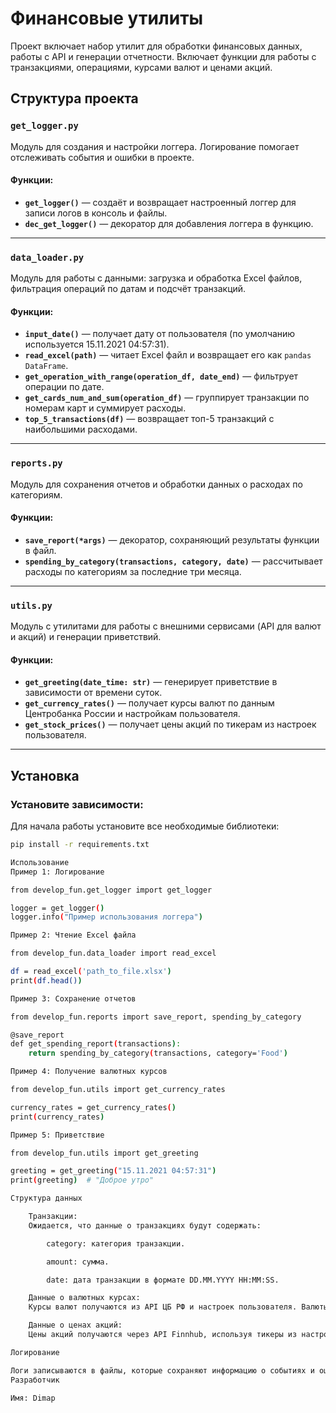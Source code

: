 # Финансовые утилиты

Проект включает набор утилит для обработки финансовых данных, работы с API и генерации отчетности. Включает функции для работы с транзакциями, операциями, курсами валют и ценами акций.

## Структура проекта

### `get_logger.py`

Модуль для создания и настройки логгера. Логирование помогает отслеживать события и ошибки в проекте.

#### Функции:
- **`get_logger()`** — создаёт и возвращает настроенный логгер для записи логов в консоль и файлы.
- **`dec_get_logger()`** — декоратор для добавления логгера в функцию.

---

### `data_loader.py`

Модуль для работы с данными: загрузка и обработка Excel файлов, фильтрация операций по датам и подсчёт транзакций.

#### Функции:
- **`input_date()`** — получает дату от пользователя (по умолчанию используется 15.11.2021 04:57:31).
- **`read_excel(path)`** — читает Excel файл и возвращает его как `pandas DataFrame`.
- **`get_operation_with_range(operation_df, date_end)`** — фильтрует операции по дате.
- **`get_cards_num_and_sum(operation_df)`** — группирует транзакции по номерам карт и суммирует расходы.
- **`top_5_transactions(df)`** — возвращает топ-5 транзакций с наибольшими расходами.

---

### `reports.py`

Модуль для сохранения отчетов и обработки данных о расходах по категориям.

#### Функции:
- **`save_report(*args)`** — декоратор, сохраняющий результаты функции в файл.
- **`spending_by_category(transactions, category, date)`** — рассчитывает расходы по категориям за последние три месяца.

---

### `utils.py`

Модуль с утилитами для работы с внешними сервисами (API для валют и акций) и генерации приветствий.

#### Функции:
- **`get_greeting(date_time: str)`** — генерирует приветствие в зависимости от времени суток.
- **`get_currency_rates()`** — получает курсы валют по данным Центробанка России и настройкам пользователя.
- **`get_stock_prices()`** — получает цены акций по тикерам из настроек пользователя.

---

## Установка

### Установите зависимости:

Для начала работы установите все необходимые библиотеки:

```bash
pip install -r requirements.txt

Использование
Пример 1: Логирование

from develop_fun.get_logger import get_logger

logger = get_logger()
logger.info("Пример использования логгера")

Пример 2: Чтение Excel файла

from develop_fun.data_loader import read_excel

df = read_excel('path_to_file.xlsx')
print(df.head())

Пример 3: Сохранение отчетов

from develop_fun.reports import save_report, spending_by_category

@save_report
def get_spending_report(transactions):
    return spending_by_category(transactions, category='Food')

Пример 4: Получение валютных курсов

from develop_fun.utils import get_currency_rates

currency_rates = get_currency_rates()
print(currency_rates)

Пример 5: Приветствие

from develop_fun.utils import get_greeting

greeting = get_greeting("15.11.2021 04:57:31")
print(greeting)  # "Доброе утро"

Структура данных

    Транзакции:
    Ожидается, что данные о транзакциях будут содержать:

        category: категория транзакции.

        amount: сумма.

        date: дата транзакции в формате DD.MM.YYYY HH:MM:SS.

    Данные о валютных курсах:
    Курсы валют получаются из API ЦБ РФ и настроек пользователя. Валюты, для которых будет запрашиваться курс, задаются в настройках.

    Данные о ценах акций:
    Цены акций получаются через API Finnhub, используя тикеры из настроек пользователя.

Логирование

Логи записываются в файлы, которые сохраняют информацию о событиях и ошибках. Каждый модуль имеет собственный лог.
Разработчик

Имя: Dimap